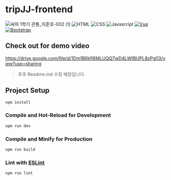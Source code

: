 # tripJJ-frontend
![싸피 1학기 관통_지준호-002 (1)](https://github.com/junoade/tripJJ-frontend/assets/54317409/c66b0d9f-4a1e-45c5-84a2-7514e64060a5)
![HTML] ![CSS] ![Javascript]
[![Vue][Vue.js]][Vue-url] [![Bootstrap][Bootstrap]][Bootstrap-url]



## Check out for demo video
https://drive.google.com/file/d/1Dm1B6kfl8MLUQQ7wD4LWfBUPL8zPgl13/view?usp=sharing

> 추후 Readme.md 수정 예정입니다.



## Project Setup

```sh
npm install
```

### Compile and Hot-Reload for Development

```sh
npm run dev
```

### Compile and Minify for Production

```sh
npm run build
```

### Lint with [ESLint](https://eslint.org/)

```sh
npm run lint
```



<!-- MARKDOWN LINKS & IMAGES -->
[Vue.js]: https://img.shields.io/badge/vue-3.3.4-green.svg?style=for-the-badge&logo=vue.js
[Vue-url]: https://vuejs.org/

[Bootstrap]: https://img.shields.io/badge/bootstrap-5.3.2-blue.svg?style=for-the-badge&logo=bootstrap
[Bootstrap-url]: https://getbootstrap.com/

[HTML]: https://img.shields.io/badge/html-5?style=for-the-badge&logo=html5
[CSS]: https://img.shields.io/badge/css-3?style=for-the-badge&logo=css3
[Javascript]: https://img.shields.io/badge/javascript-yellow.svg?style=for-the-badge&logo=javascript
